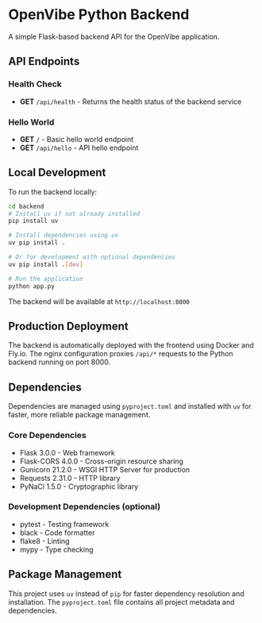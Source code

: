 # OpenVibe Python Backend

A simple Flask-based backend API for the OpenVibe application.

## API Endpoints

### Health Check
- **GET** `/api/health` - Returns the health status of the backend service

### Hello World
- **GET** `/` - Basic hello world endpoint
- **GET** `/api/hello` - API hello endpoint

## Local Development

To run the backend locally:

```bash
cd backend
# Install uv if not already installed
pip install uv

# Install dependencies using uv
uv pip install .

# Or for development with optional dependencies
uv pip install .[dev]

# Run the application
python app.py
```

The backend will be available at `http://localhost:8000`

## Production Deployment

The backend is automatically deployed with the frontend using Docker and Fly.io. The nginx configuration proxies `/api/*` requests to the Python backend running on port 8000.

## Dependencies

Dependencies are managed using `pyproject.toml` and installed with `uv` for faster, more reliable package management.

### Core Dependencies
- Flask 3.0.0 - Web framework
- Flask-CORS 4.0.0 - Cross-origin resource sharing
- Gunicorn 21.2.0 - WSGI HTTP Server for production
- Requests 2.31.0 - HTTP library
- PyNaCl 1.5.0 - Cryptographic library

### Development Dependencies (optional)
- pytest - Testing framework
- black - Code formatter
- flake8 - Linting
- mypy - Type checking

## Package Management

This project uses `uv` instead of `pip` for faster dependency resolution and installation. The `pyproject.toml` file contains all project metadata and dependencies.